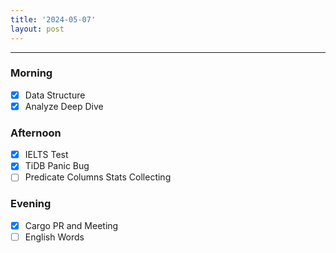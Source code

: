 ```yaml
---
title: '2024-05-07'
layout: post
---
```


---

### Morning

- [x] Data Structure
- [x] Analyze Deep Dive

### Afternoon

- [x] IELTS Test
- [x] TiDB Panic Bug
- [ ] Predicate Columns Stats Collecting

### Evening

- [x] Cargo PR and Meeting
- [ ] English Words
